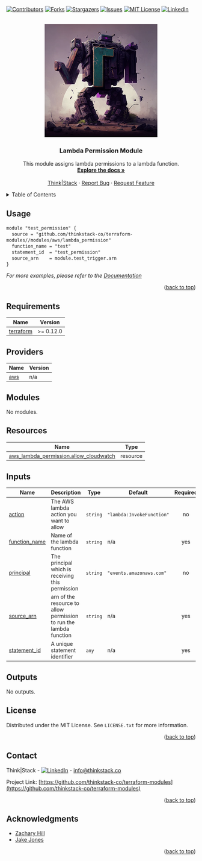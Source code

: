 <!-- Blank module readme template: Do a search and replace with your text editor for the following: `module_name`, `module_description` -->
<!-- Improved compatibility of back to top link: See: https://github.com/othneildrew/Best-README-Template/pull/73 -->
<a name="readme-top"></a>


<!-- PROJECT SHIELDS -->
<!--
*** I'm using markdown "reference style" links for readability.
*** Reference links are enclosed in brackets [ ] instead of parentheses ( ).
*** See the bottom of this document for the declaration of the reference variables
*** for contributors-url, forks-url, etc. This is an optional, concise syntax you may use.
*** https://www.markdownguide.org/basic-syntax/#reference-style-links
-->
[![Contributors][contributors-shield]][contributors-url]
[![Forks][forks-shield]][forks-url]
[![Stargazers][stars-shield]][stars-url]
[![Issues][issues-shield]][issues-url]
[![MIT License][license-shield]][license-url]
[![LinkedIn][linkedin-shield]][linkedin-url]


<!-- PROJECT LOGO -->
<br />
<div align="center">
  <a href="https://github.com/thinkstack-co/terraform-modules">
    <img src="/images/terraform_modules_logo.webp" alt="Logo" width="300" height="300">
  </a>

<h3 align="center">Lambda Permission Module</h3>
  <p align="center">
    This module assigns lambda permissions to a lambda function.
    <br />
    <a href="https://github.com/thinkstack-co/terraform-modules"><strong>Explore the docs »</strong></a>
    <br />
    <br />
    <a href="https://www.thinkstack.co/">Think|Stack</a>
    ·
    <a href="https://github.com/thinkstack-co/terraform-modules/issues">Report Bug</a>
    ·
    <a href="https://github.com/thinkstack-co/terraform-modules/issues">Request Feature</a>
  </p>
</div>


<!-- TABLE OF CONTENTS -->
<details>
  <summary>Table of Contents</summary>
  <ol>
    <li><a href="#usage">Usage</a></li>
    <li><a href="#requirements">Requirements</a></li>
    <li><a href="#providers">Providers</a></li>
    <li><a href="#modules">Modules</a></li>
    <li><a href="#Resources">Resources</a></li>
    <li><a href="#inputs">Inputs</a></li>
    <li><a href="#outputs">Outputs</a></li>
    <li><a href="#license">License</a></li>
    <li><a href="#contact">Contact</a></li>
    <li><a href="#acknowledgments">Acknowledgments</a></li>
  </ol>
</details>


<!-- USAGE EXAMPLES -->
## Usage

```
module "test_permission" {
  source = "github.com/thinkstack-co/terraform-modules//modules/aws/lambda_permission"
  function_name = "test"
  statement_id  = "test_permission"
  source_arn    = module.test_trigger.arn
}
```

_For more examples, please refer to the [Documentation](https://github.com/thinkstack-co/terraform-modules)_

<p align="right">(<a href="#readme-top">back to top</a>)</p>

<!-- terraform-docs output will be input automatically below-->
<!-- terraform-docs markdown table --output-file README.md --output-mode inject .-->
<!-- BEGIN_TF_DOCS -->
## Requirements

| Name | Version |
|------|---------|
| <a name="requirement_terraform"></a> [terraform](#requirement\_terraform) | >= 0.12.0 |

## Providers

| Name | Version |
|------|---------|
| <a name="provider_aws"></a> [aws](#provider\_aws) | n/a |

## Modules

No modules.

## Resources

| Name | Type |
|------|------|
| [aws_lambda_permission.allow_cloudwatch](https://registry.terraform.io/providers/hashicorp/aws/latest/docs/resources/lambda_permission) | resource |

## Inputs

| Name | Description | Type | Default | Required |
|------|-------------|------|---------|:--------:|
| <a name="input_action"></a> [action](#input\_action) | The AWS lambda action you want to allow | `string` | `"lambda:InvokeFunction"` | no |
| <a name="input_function_name"></a> [function\_name](#input\_function\_name) | Name of the lambda function | `string` | n/a | yes |
| <a name="input_principal"></a> [principal](#input\_principal) | The principal which is receiving this permission | `string` | `"events.amazonaws.com"` | no |
| <a name="input_source_arn"></a> [source\_arn](#input\_source\_arn) | arn of the resource to allow permission to run the lambda function | `string` | n/a | yes |
| <a name="input_statement_id"></a> [statement\_id](#input\_statement\_id) | A unique statement identifier | `any` | n/a | yes |

## Outputs

No outputs.
<!-- END_TF_DOCS -->

<!-- LICENSE -->
## License

Distributed under the MIT License. See `LICENSE.txt` for more information.

<p align="right">(<a href="#readme-top">back to top</a>)</p>



<!-- CONTACT -->
## Contact

Think|Stack - [![LinkedIn][linkedin-shield]][linkedin-url] - info@thinkstack.co

Project Link: [https://github.com/thinkstack-co/terraform-modules](https://github.com/thinkstack-co/terraform-modules)

<p align="right">(<a href="#readme-top">back to top</a>)</p>



<!-- ACKNOWLEDGMENTS -->
## Acknowledgments

* [Zachary Hill](https://zacharyhill.co)
* [Jake Jones](https://github.com/jakeasarus)

<p align="right">(<a href="#readme-top">back to top</a>)</p>


<!-- MARKDOWN LINKS & IMAGES -->
<!-- https://www.markdownguide.org/basic-syntax/#reference-style-links -->
[contributors-shield]: https://img.shields.io/github/contributors/thinkstack-co/terraform-modules.svg?style=for-the-badge
[contributors-url]: https://github.com/thinkstack-co/terraform-modules/graphs/contributors
[forks-shield]: https://img.shields.io/github/forks/thinkstack-co/terraform-modules.svg?style=for-the-badge
[forks-url]: https://github.com/thinkstack-co/terraform-modules/network/members
[stars-shield]: https://img.shields.io/github/stars/thinkstack-co/terraform-modules.svg?style=for-the-badge
[stars-url]: https://github.com/thinkstack-co/terraform-modules/stargazers
[issues-shield]: https://img.shields.io/github/issues/thinkstack-co/terraform-modules.svg?style=for-the-badge
[issues-url]: https://github.com/thinkstack-co/terraform-modules/issues
[license-shield]: https://img.shields.io/github/license/thinkstack-co/terraform-modules.svg?style=for-the-badge
[license-url]: https://github.com/thinkstack-co/terraform-modules/blob/master/LICENSE.txt
[linkedin-shield]: https://img.shields.io/badge/-LinkedIn-black.svg?style=for-the-badge&logo=linkedin&colorB=555
[linkedin-url]: https://www.linkedin.com/company/thinkstack/
[product-screenshot]: /images/screenshot.webp
[Terraform.io]: https://img.shields.io/badge/Terraform-7B42BC?style=for-the-badge&logo=terraform
[Terraform-url]: https://terraform.io